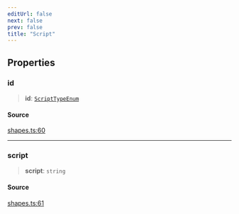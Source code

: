 ```yaml
---
editUrl: false
next: false
prev: false
title: "Script"
---
```


## Properties

### id

> **id**: [`ScriptTypeEnum`](/api-core/type-aliases/scripttypeenum/)

#### Source

[shapes.ts:60](https://github.com/dgmjs/dgmjs/blob/main/packages/core/src/shapes.ts#L60)

***

### script

> **script**: `string`

#### Source

[shapes.ts:61](https://github.com/dgmjs/dgmjs/blob/main/packages/core/src/shapes.ts#L61)
